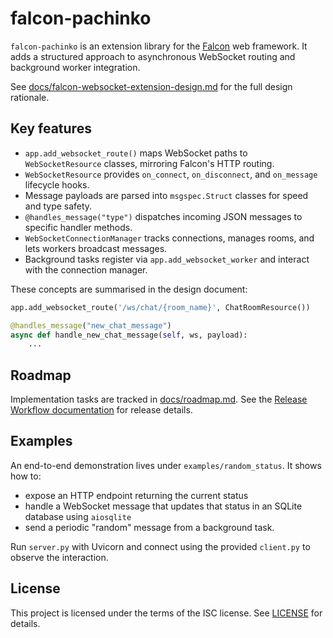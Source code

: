 # falcon-pachinko

`falcon-pachinko` is an extension library for the
[Falcon](https://falcon.readthedocs.io) web framework. It adds a structured
approach to asynchronous WebSocket routing and background worker integration.

See
[docs/falcon-websocket-extension-design.md](docs/falcon-websocket-extension-design.md)
for the full design rationale.

## Key features

- `app.add_websocket_route()` maps WebSocket paths to `WebSocketResource`
  classes, mirroring Falcon's HTTP routing.
- `WebSocketResource` provides `on_connect`, `on_disconnect`, and
  `on_message` lifecycle hooks.
- Message payloads are parsed into `msgspec.Struct` classes for speed and type
  safety.
- `@handles_message("type")` dispatches incoming JSON messages to specific
  handler methods.
- `WebSocketConnectionManager` tracks connections, manages rooms, and lets
  workers broadcast messages.
- Background tasks register via `app.add_websocket_worker` and interact with the
  connection manager.

These concepts are summarised in the design document:

```python
app.add_websocket_route('/ws/chat/{room_name}', ChatRoomResource())
```

```python
@handles_message("new_chat_message")
async def handle_new_chat_message(self, ws, payload):
    ...
```

## Roadmap

Implementation tasks are tracked in [docs/roadmap.md](docs/roadmap.md).
See the [Release Workflow documentation](docs/release-workflow.md) for release
details.

## Examples

An end-to-end demonstration lives under
`examples/random_status`. It shows how to:

- expose an HTTP endpoint returning the current status
- handle a WebSocket message that updates that status in an
  SQLite database using `aiosqlite`
- send a periodic "random" message from a background task.

Run `server.py` with Uvicorn and connect using the provided
`client.py` to observe the interaction.

## License

This project is licensed under the terms of the ISC license.
See [LICENSE](LICENSE) for details.
